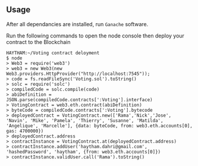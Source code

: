 ## Usage

After all dependancies are installed, run `Ganache` software.

Run the following commands to open the node console then deploy your contract to the Blockchain

```
HAYTHAM:~/Voting contract deloyment
$ node
> Web3 = require('web3')
> web3 = new Web3(new Web3.providers.HttpProvider("http://localhost:7545"));
> code = fs.readFileSync('Voting.sol').toString()
> solc = require('solc')
> compiledCode = solc.compile(code)
> abiDefinition = JSON.parse(compiledCode.contracts[':Voting'].interface)
> VotingContract = web3.eth.contract(abiDefinition)
> byteCode = compiledCode.contracts[':Voting'].bytecode
> deployedContract = VotingContract.new(['Rama','Nick','Jose', 'Navin', 'Mike', 'Pamela', 'Thierry', 'Susanne', 'Matilda', 'Angelique', 'Marcelle'], {data: byteCode, from: web3.eth.accounts[0], gas: 4700000})
> deployedContract.address
> contractInstance = VotingContract.at(deployedContract.address)
> contractInstance.addUser('haytham.dahri@gmail.com', 'hashedPassword', 'haytham', {from: web3.eth.accounts[0]})
> contractInstance.validUser.call('Rama').toString()
```
